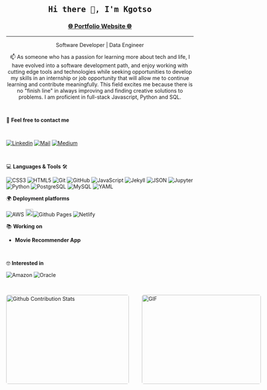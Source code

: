 <h2 align='center'><samp><strong>Hi there 👋, I'm Kgotso</strong></samp></h2>
<h3 align='center'><strong><a href="https://kgotso.netlify.app" target="_blank">🌐 Portfolio Website 🌐</a></strong></h3>
<hr>
<p align='center'>Software Developer | Data Engineer</p>

<p align='center'> 📫 As someone who has a passion for learning more about tech and life, I have evolved into a software development path, and enjoy working with cutting edge tools and technologies while seeking opportunities to develop my skills in an internship or job opportunity that will allow me to continue learning and contribute meaningfully. This field excites me because there is no "finish line" in always improving and finding creative solutions to problems. I am proficient in full-stack Javascript, Python and SQL. </p>
<br>

📝 **Feel free to contact me**

<br>

[![Linkedin](https://img.shields.io/badge/LinkedIn-Kgotso%20Makhalimele-blue?logo=Linkedin&logoColor=blue&labelColor=black)](https://www.linkedin.com/in/kgotso-makhalimele/)
[![Mail](https://img.shields.io/badge/Email-kgotsom@protonmail.com-blue?logo=Gmail&logoColor=blue&labelColor=black)](mailto:kgotsom@protonmail.com)
[![Medium](https://img.shields.io/badge/Medium-Kgotso%20Makhalimele-gray?logo=medium&logoColor=white&labelColor=black)](https://medium.com/@kgotsom)

<br>

💻 **Languages & Tools** 🛠️<br>


![CSS3](https://img.shields.io/badge/-CSS3-000000?style=flat&logo=css3&logoColor=ffffff&labelColor=264de4)
![HTML5](https://img.shields.io/badge/-HTML5-000000?style=flat&logo=html5&logoColor=ffffff&labelColor=E34F26)
![Git](https://img.shields.io/badge/-Git-000000?style=flat&logo=git&logoColor=F05032&labelColor=ffffff)
![GitHub](https://img.shields.io/badge/-GitHub-000000?style=flat&logo=github&logoColor=000000&labelColor=ffffff)
![JavaScript](https://img.shields.io/badge/-JavaScript-000000?style=flat&logo=javascript)
![Jekyll](https://img.shields.io/badge/-Jekyll-000000?style=flat&logo=jekyll&labelColor=green)
![JSON](https://img.shields.io/badge/-JSON-000000?style=flat&logo=JSON&logoColor=000000&labelColor=ffffff)
![Jupyter](https://img.shields.io/badge/-Jupyter-000000?style=flat&logo=jupyter&labelColor=black)
![Python](https://img.shields.io/badge/-Python-000000?style=flat&logo=python&logoColor=ffffff&labelColor=4B8BBE)
![PostgreSQL](https://img.shields.io/badge/-PostgreSQL-000000?style=flat&logo=postgresql&logoColor=ffffff&labelColor=336791)
![MySQL](https://img.shields.io/badge/-MySQL-000000?style=flat&logo=mysql&labelColor=ffffff)
![YAML](https://img.shields.io/badge/-YAML-000000?style=flat&logo=yaml&labelColor=black)

🌍 **Deployment platforms**<br>

![AWS](https://img.shields.io/badge/-AWS-000000?style=flat&logo=amazon&labelColor=000000)
<img alt="Github Pages" width="20px" height="20px" src="https://techcrunch.com/wp-content/uploads/2010/07/github-logo.png" />![Github Pages](https://img.shields.io/badge/-Github%20Pages-000000?)
![Netlify](https://img.shields.io/badge/-Netlify-000000?style=flat&logo=netlify&labelColor=000000)


📚 **Working on** <br>

- **Movie Recommender App**
<br>


🤓 **Interested in** <br>

![Amazon](https://img.shields.io/badge/-AWS-000000?style=flat&logo=amazon&labelColor=000000)
![Oracle](https://img.shields.io/badge/-Oracle%20Cloud-000000?style=flat&logo=oracle&labelColor=ff0000)


</br>
<p style="display: flex; justify-content: space-between;">
<img style="border-radius: 5px; margin-bottom: 5px" alt="Github Contribution Stats" width="330px" height="240px" src="https://github-contribution-stats.vercel.app/api/?username=kgotsosm" />
<img style="border-radius: 5px; margin: 0 0 5px 35px;" alt="GIF" width="320px" height="240px" src="https://miro.medium.com/max/875/1*Urc28sbnORGOW5oyohQ06g.gif" />
</p>
